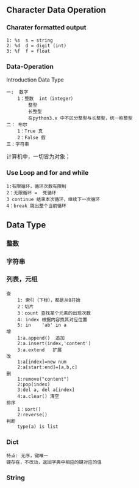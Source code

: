 ## Character Data Operation ##

### Charater formatted output ###
	
	1: %s  s = string
	2: %d  d = digit (int)
	3: %f  f = float

### Data-Operation ###

Introduction Data Type 
	
	一:	数字
		1：整数  int（integer）
			整型
			长整型
			在python3.x 中不区分整型与长整型，统一称整型
	二： 布尔  
		1：True 真
		2：False 假
	三：字符串

计算机中，一切皆为对象；


### Use Loop and for and  while ###
	1:有限循环，循环次数有限制
	2：无限循环 =  死循环
	3 continue 结束本次循环，继续下一次循环
	4：break 跳出整个当前循环


			
## Data Type ##

### 整数

### 字符串

### 列表，元组
	查
		1: 索引（下标），都是从0开始
		2：切片
		3：count 查找某个元素的出现次数
		4: index 根据内容找其对应位置
		5: in    'ab' in a
	增
		1:a.append()  追加
		2:a.insert(index,'content')
		3:a.extend   扩展
	改
		1:a[index]=new num
		2:a[start:end]=[a,b,c]
	删
		1:remove("content")
		2:pop(index)
		3:del a, del a[index]
		4:a.clear() 清空
	排序
		1：sort()
		2:reverse()
	判断
		type(a) is list

### Dict ###
	特点: 无序，键唯一
	键存在，不改动，返回字典中相应的键对应的值


### String ###

		